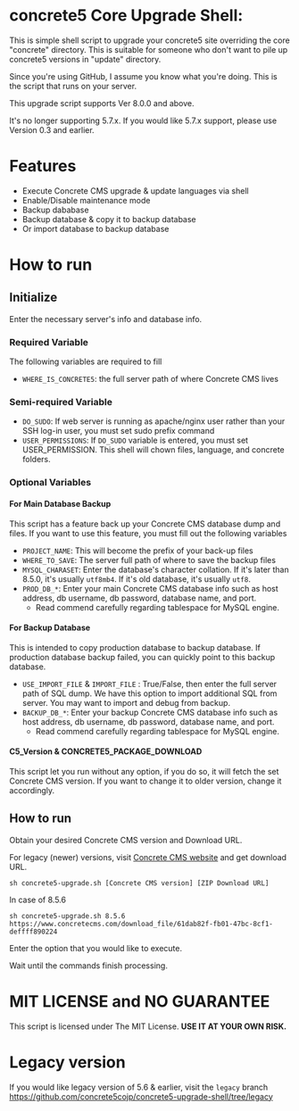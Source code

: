 # concrete5 Core Upgrade Shell:

This is simple shell script to upgrade your concrete5 site overriding the core "concrete" directory.
This is suitable for someone who don't want to pile up concrete5 versions in "update" directory.

Since you're using GitHub, I assume you know what you're doing. This is the script that runs on your server.

This upgrade script supports Ver 8.0.0 and above.

It's no longer supporting 5.7.x. If you would like 5.7.x support, please use Version 0.3 and earlier.

# Features

- Execute Concrete CMS upgrade & update languages via shell
- Enable/Disable maintenance mode
- Backup dababase
- Backup database & copy it to backup database
- Or import database to backup database

# How to run

## Initialize

Enter the necessary server's info and database info.

### Required Variable

The following variables are required to fill

- `WHERE_IS_CONCRETE5`: the full server path of where Concrete CMS lives

### Semi-required Variable

- `DO_SUDO`: If web server is running as apache/nginx user rather than your SSH log-in user, you must set sudo prefix command
- `USER_PERMISSIONS`: If `DO_SUDO` variable is entered, you must set USER_PERMISSION. This shell will chown files, language, and concrete folders.

### Optional Variables

#### For Main Database Backup

This script has a feature back up your Concrete CMS database dump and files. If you want to use this feature, you must fill out the following variables

- `PROJECT_NAME`: This will become the prefix of your back-up files
- `WHERE_TO_SAVE`: The server full path of where to save the backup files
- `MYSQL_CHARASET`: Enter the database's character collation. If it's later than 8.5.0, it's usually `utf8mb4`. If it's old database, it's usually `utf8`.
- `PROD_DB_*`: Enter your main Concrete CMS database info such as host address, db username, db password, database name, and port.
    - Read commend carefully regarding tablespace for MySQL engine.

#### For Backup Database

This is intended to copy production database to backup database.
If production database backup failed, you can quickly point to this backup database.

- `USE_IMPORT_FILE` & `IMPORT_FILE` : True/False, then enter the full server path of SQL dump. We have this option to import additional SQL from server. You may want to import and debug from backup.
- `BACKUP_DB_*`: Enter your backup Concrete CMS database info such as host address, db username, db password, database name, and port.
    - Read commend carefully regarding tablespace for MySQL engine.

#### C5_Version & CONCRETE5_PACKAGE_DOWNLOAD

This script let you run without any option, if you do so, it will fetch the set Concrete CMS version.
If you want to change it to older version, change it accordingly.

## How to run

Obtain your desired Concrete CMS version and Download URL.

For legacy (newer) versions, visit [Concrete CMS website](https://marketplace.concretecms.com/developers/developer-downloads) and get download URL.

```
sh concrete5-upgrade.sh [Concrete CMS version] [ZIP Download URL]
```

In case of 8.5.6

```
sh concrete5-upgrade.sh 8.5.6 https://www.concretecms.com/download_file/61dab82f-fb01-47bc-8cf1-deffff890224
```

Enter the option that you would like to execute.

Wait until the commands finish processing.


# MIT LICENSE and NO GUARANTEE

This script is licensed under The MIT License. **USE IT AT YOUR OWN RISK.**

# Legacy version

If you would like legacy version of 5.6 & earlier, visit the `legacy` branch
https://github.com/concrete5cojp/concrete5-upgrade-shell/tree/legacy
